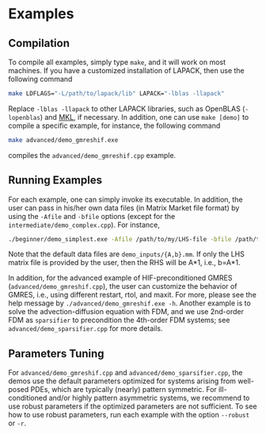 # Examples #

## Compilation ##

To compile all examples, simply type `make`, and it will work on most machines. If you have a customized installation of LAPACK, then use the following command

```sh
make LDFLAGS="-L/path/to/lapack/lib" LAPACK="-lblas -llapack"
```

Replace `-lblas -llapack` to other LAPACK libraries, such as OpenBLAS (`-lopenblas`) and [MKL](https://software.intel.com/content/www/us/en/develop/tools/oneapi/components/onemkl/link-line-advisor.html), if necessary. In addition, one can use `make [demo]` to compile a specific example, for instance, the following command

```sh
make advanced/demo_gmreshif.exe
```

compiles the `advanced/demo_gmreshif.cpp` example.

## Running Examples ##

For each example, one can simply invoke its executable. In addition, the user can pass in his/her own data files (in Matrix Market file format) by using the `-Afile` and `-bfile` options (except for the `intermediate/demo_complex.cpp`). For instance,

```sh
./beginner/demo_simplest.exe -Afile /path/to/my/LHS-file -bfile /path/to/my/RHS-file
```

Note that the default data files are `demo_inputs/{A,b}.mm`. If only the LHS matrix file is provided by the user, then the RHS will be A\*1, i.e., b=A\*1.

In addition, for the advanced example of HIF-preconditioned GMRES (`advanced/demo_gmreshif.cpp`), the user can customize the behavior of GMRES, i.e., using different restart, rtol, and maxit. For more, please see the help message by `./advanced/demo_gmreshif.exe -h`. Another example is to solve the advection-diffusion equation with FDM, and we use 2nd-order FDM as `sparsifier` to precondition the 4th-order FDM systems; see `advanced/demo_sparsifier.cpp` for more details.

## Parameters Tuning ##

For `advanced/demo_gmreshif.cpp` and `advanced/demo_sparsifier.cpp`, the demos use the default parameters optimized for systems arising from well-posed PDEs, which are typically (nearly) pattern symmetric. For ill-conditioned and/or highly pattern asymmetric systems, we recommend to use robust parameters if the optimized parameters are not sufficient. To see how to use robust parameters, run each example with the option `--robust` or `-r`.
